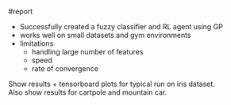 #report 
- Successfully created a fuzzy classifier and RL agent using GP
- works well on small datasets and gym environments
- limitations
    - handling large number of features
    - speed
    - rate of convergence

Show results + tensorboard plots for typical run on iris dataset.  
Also show results for cartpole and mountain car.


